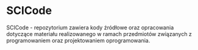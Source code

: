 # SCICode
SCICode - repozytorium zawiera kody źródłowe oraz opracowania dotyczące materiału realizowanego w ramach przedmiotów związanych z programowaniem oraz projektowaniem oprogramowania.
